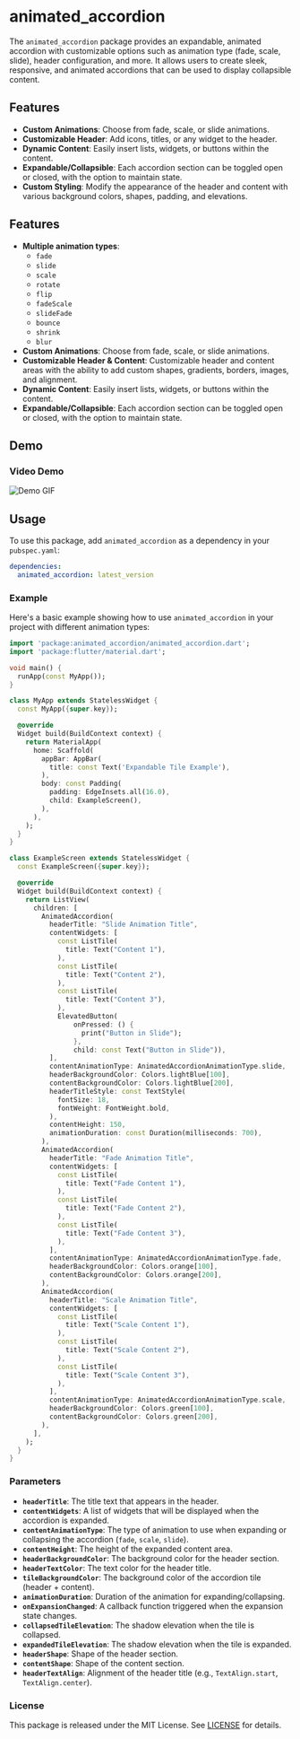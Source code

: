 
# animated_accordion

The `animated_accordion` package provides an expandable, animated accordion with customizable options such as animation type (fade, scale, slide), header configuration, and more. It allows users to create sleek, responsive, and animated accordions that can be used to display collapsible content.

## Features

- **Custom Animations**: Choose from fade, scale, or slide animations.
- **Customizable Header**: Add icons, titles, or any widget to the header.
- **Dynamic Content**: Easily insert lists, widgets, or buttons within the content.
- **Expandable/Collapsible**: Each accordion section can be toggled open or closed, with the option to maintain state.
- **Custom Styling**: Modify the appearance of the header and content with various background colors, shapes, padding, and elevations.

## Features

- **Multiple animation types**:
  - `fade`
  - `slide`
  - `scale`
  - `rotate`
  - `flip`
  - `fadeScale`
  - `slideFade`
  - `bounce`
  - `shrink`
  - `blur`
- **Custom Animations**: Choose from fade, scale, or slide animations.
- **Customizable Header & Content**: Customizable header and content areas with the ability to add custom shapes, gradients, borders, images, and alignment.
- **Dynamic Content**: Easily insert lists, widgets, or buttons within the content.
- **Expandable/Collapsible**: Each accordion section can be toggled open or closed, with the option to maintain state.

## Demo

### Video Demo

![Demo GIF](example/assets/gifs/example.gif)


## Usage

To use this package, add `animated_accordion` as a dependency in your `pubspec.yaml`:

```yaml
dependencies:
  animated_accordion: latest_version
```

### Example

Here's a basic example showing how to use `animated_accordion` in your project with different animation types:

```dart
import 'package:animated_accordion/animated_accordion.dart';
import 'package:flutter/material.dart';

void main() {
  runApp(const MyApp());
}

class MyApp extends StatelessWidget {
  const MyApp({super.key});

  @override
  Widget build(BuildContext context) {
    return MaterialApp(
      home: Scaffold(
        appBar: AppBar(
          title: const Text('Expandable Tile Example'),
        ),
        body: const Padding(
          padding: EdgeInsets.all(16.0),
          child: ExampleScreen(),
        ),
      ),
    );
  }
}

class ExampleScreen extends StatelessWidget {
  const ExampleScreen({super.key});

  @override
  Widget build(BuildContext context) {
    return ListView(
      children: [
        AnimatedAccordion(
          headerTitle: "Slide Animation Title",
          contentWidgets: [
            const ListTile(
              title: Text("Content 1"),
            ),
            const ListTile(
              title: Text("Content 2"),
            ),
            const ListTile(
              title: Text("Content 3"),
            ),
            ElevatedButton(
                onPressed: () {
                  print("Button in Slide");
                },
                child: const Text("Button in Slide")),
          ],
          contentAnimationType: AnimatedAccordionAnimationType.slide,
          headerBackgroundColor: Colors.lightBlue[100],
          contentBackgroundColor: Colors.lightBlue[200],
          headerTitleStyle: const TextStyle(
            fontSize: 18,
            fontWeight: FontWeight.bold,
          ),
          contentHeight: 150,
          animationDuration: const Duration(milliseconds: 700),
        ),
        AnimatedAccordion(
          headerTitle: "Fade Animation Title",
          contentWidgets: [
            const ListTile(
              title: Text("Fade Content 1"),
            ),
            const ListTile(
              title: Text("Fade Content 2"),
            ),
            const ListTile(
              title: Text("Fade Content 3"),
            ),
          ],
          contentAnimationType: AnimatedAccordionAnimationType.fade,
          headerBackgroundColor: Colors.orange[100],
          contentBackgroundColor: Colors.orange[200],
        ),
        AnimatedAccordion(
          headerTitle: "Scale Animation Title",
          contentWidgets: [
            const ListTile(
              title: Text("Scale Content 1"),
            ),
            const ListTile(
              title: Text("Scale Content 2"),
            ),
            const ListTile(
              title: Text("Scale Content 3"),
            ),
          ],
          contentAnimationType: AnimatedAccordionAnimationType.scale,
          headerBackgroundColor: Colors.green[100],
          contentBackgroundColor: Colors.green[200],
        ),
      ],
    );
  }
}
```

### Parameters

- **`headerTitle`**: The title text that appears in the header.
- **`contentWidgets`**: A list of widgets that will be displayed when the accordion is expanded.
- **`contentAnimationType`**: The type of animation to use when expanding or collapsing the accordion (`fade`, `scale`, `slide`).
- **`contentHeight`**: The height of the expanded content area.
- **`headerBackgroundColor`**: The background color for the header section.
- **`headerTextColor`**: The text color for the header title.
- **`tileBackgroundColor`**: The background color of the accordion tile (header + content).
- **`animationDuration`**: Duration of the animation for expanding/collapsing.
- **`onExpansionChanged`**: A callback function triggered when the expansion state changes.
- **`collapsedTileElevation`**: The shadow elevation when the tile is collapsed.
- **`expandedTileElevation`**: The shadow elevation when the tile is expanded.
- **`headerShape`**: Shape of the header section.
- **`contentShape`**: Shape of the content section.
- **`headerTextAlign`**: Alignment of the header title (e.g., `TextAlign.start`, `TextAlign.center`).

### License

This package is released under the MIT License. See [LICENSE](LICENSE) for details.

